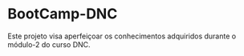 # BootCamp-DNC
Este projeto visa aperfeiçoar os conhecimentos adquiridos durante o módulo-2 do curso DNC.
